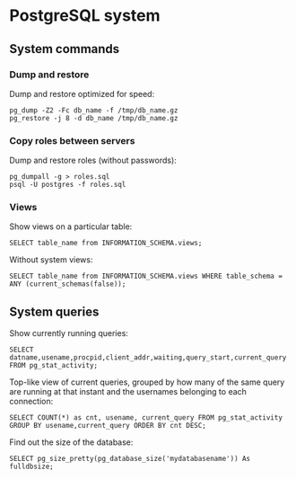 # PostgreSQL system

## System commands

### Dump and restore

Dump and restore optimized for speed:
```
pg_dump -Z2 -Fc db_name -f /tmp/db_name.gz
pg_restore -j 8 -d db_name /tmp/db_name.gz
```

### Copy roles between servers

Dump and restore roles (without passwords):
```
pg_dumpall -g > roles.sql
psql -U postgres -f roles.sql
```

### Views

Show views on a particular table:

```
SELECT table_name from INFORMATION_SCHEMA.views;
```

Without system views:

```
SELECT table_name from INFORMATION_SCHEMA.views WHERE table_schema = ANY (current_schemas(false));
```

## System queries

Show currently running queries:

```
SELECT datname,usename,procpid,client_addr,waiting,query_start,current_query FROM pg_stat_activity;
```

Top-like view of current queries, grouped by how many of the same query are
running at that instant and the usernames belonging to each connection:

```
SELECT COUNT(*) as cnt, usename, current_query FROM pg_stat_activity GROUP BY usename,current_query ORDER BY cnt DESC;
```

Find out the size of the database:

```
SELECT pg_size_pretty(pg_database_size('mydatabasename')) As fulldbsize;
```
